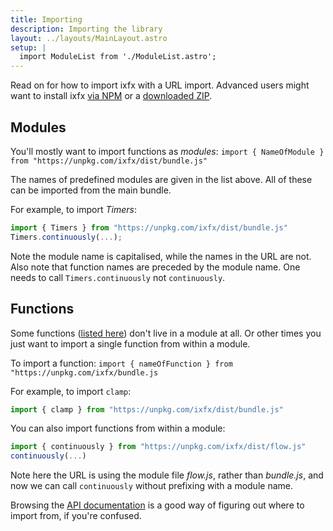 ```yaml
---
title: Importing
description: Importing the library
layout: ../layouts/MainLayout.astro
setup: |
  import ModuleList from './ModuleList.astro';
---
```

<!-- 
<ModuleList /> -->

Read on for how to import ixfx with a URL import. Advanced users might want to install ixfx [via NPM](./import-npm) or a [downloaded ZIP](./import-zip).

## Modules

You'll mostly want to import functions as _modules_: `import { NameOfModule } from "https://unpkg.com/ixfx/dist/bundle.js"`

The names of predefined modules are given in the list above. All of these can be imported from the main bundle.

For example, to import _Timers_:

```js
import { Timers } from "https://unpkg.com/ixfx/dist/bundle.js"
Timers.continuously(...);
```

Note the module name is capitalised, while the names in the URL are not. Also note that function names are preceded by the module name. One needs to call `Timers.continuously` not `continuously`.

## Functions

Some functions ([listed here](https://clinth.github.io/ixfx/modules.html)) don't live in a module at all. Or other times you just want to import a single function from within a module.

To import a function: `import { nameOfFunction } from "https://unpkg.com/ixfx/bundle.js`

For example, to import `clamp`:

```js
import { clamp } from "https://unpkg.com/ixfx/dist/bundle.js"
```

You can also import functions from within a module:

```js
import { continuously } from "https://unpkg.com/ixfx/dist/flow.js"
continuously(...)
```

Note here the URL is using the module file _flow.js_, rather than _bundle.js_, and now we can call `continuously` without prefixing with a module name.

Browsing the [API documentation](https://clinth.github.io/ixfx/modules.html) is a good way of figuring out where to import from, if you're confused.
